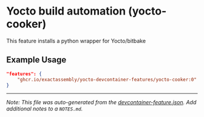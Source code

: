 
# Yocto build automation (yocto-cooker)

This feature installs a python wrapper for Yocto/bitbake

## Example Usage

```json
"features": {
    "ghcr.io/exactassembly/yocto-devcontainer-features/yocto-cooker:0": {}
}
```





---

_Note: This file was auto-generated from the [devcontainer-feature.json](https://github.com/exactassembly/yocto-devcontainer-features/blob/main/src/yocto-cooker/devcontainer-feature.json).  Add additional notes to a `NOTES.md`._
